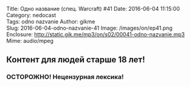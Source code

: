 Title: Одно название (спец. Warcraft) #41
Date: 2016-06-04 11:15:00
Category: nedocast  
Tags: odno nazvanie
Author: gikme  
Slug: 2016-06-04-odno-nazvanie-41
Image: /images/on/ep41.png
Enclosure: http://static.gik.me/mp3/on/s02/00041-odno-nazvanie.mp3  
Mime: audio/mpeg

## Контент для людей старше 18 лет!

### ОСТОРОЖНО! Нецензурная лексика!
